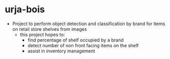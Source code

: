 # urja-bois
- Project to perform object detection and classification by brand for items on retail store shelves from images
  - this project hopes to:
    - find percentage of shelf occupied by a brand
    - detect number of non front facing items on the shelf
    - assist in inventory management
